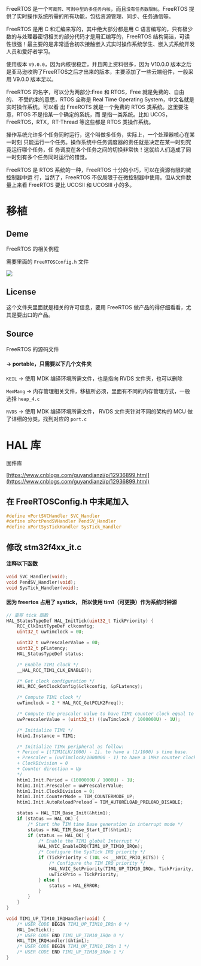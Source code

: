 FreeRTOS 是一个`可裁剪、可剥夺型的多任务内核`，而且`没有任务数限制`。FreeRTOS 提供了实时操作系统所需的所有功能，包括资源管理、同步、任务通信等。

FreeRTOS 是用 C 和汇编来写的，其中绝大部分都是用 C 语言编写的，只有极少数的与处理器密切相关的部分代码才是用汇编写的，FreeRTOS 结构简洁，可读性很强！最主要的是非常适合初次接触嵌入式实时操作系统学生、嵌入式系统开发人员和爱好者学习。

使用版本 `V9.0.0`，因为内核很稳定，并且网上资料很多，因为 V10.0.0 版本之后是亚马逊收购了FreeRTOS之后才出来的版本，主要添加了一些云端组件，一般采用 V9.0.0 版本足以。

 FreeRTOS 的名字，可以分为两部分:Free 和 RTOS，Free 就是免费的、自由的、 不受约束的意思，RTOS 全称是 Real Time Operating System，中文名就是实时操作系统。可以看 出 FreeROTS 就是一个免费的 RTOS 类系统。这里要注意，RTOS 不是指某一个确定的系统，而 是指一类系统。比如 UCOS，FreeRTOS，RTX，RT-Thread 等这些都是 RTOS 类操作系统。 

操作系统允许多个任务同时运行，这个叫做多任务，实际上，一个处理器核心在某一时刻 只能运行一个任务。操作系统中任务调度器的责任就是决定在某一时刻究竟运行哪个任务，任 务调度在各个任务之间的切换非常快！这就给人们造成了同一时刻有多个任务同时运行的错觉。 

FreeRTOS 是 RTOS 系统的一种，FreeRTOS 十分的小巧，可以在资源有限的微控制器中运 行，当然了，FreeRTOS 不仅局限于在微控制器中使用。但从文件数量上来看 FreeRTOS 要比 UCOSII 和 UCOSIII 小的多。  



# 移植
## Deme 
FreeRTOS 的相关例程

需要里面的  `FreeRTOSConfig.h` 文件

![](https://picr.oss-cn-qingdao.aliyuncs.com/img/1705044896586-c81fd625-c230-4a4a-9ae2-c866f4541d10.png)

##  License
这个文件夹里面就是相关的许可信息，要用 FreeRTOS 做产品的得仔细看看，尤其是要出口的产品。  

##  Source  
 FreeRTOS 的源码文件  

####  -> portable，只需要以下几个文件夹
`KEIL` ->  使用 MDK 编译环境所需文件，也是指向 RVDS 文件夹，也可以删除

`MemMang` -> 内存管理相关文件，移植所必须，里面有不同的内存管理方式，一般选择 `heap_4.c`

`RVDS` -> 使用 MDK 编译环境所需文件， RVDS 文件夹针对不同的架构的 MCU 做了详细的分类，找到对应的 `port.c`



# HAL 库
固件库

[https://www.cnblogs.com/guyandianzi/p/12936899.html](https://www.cnblogs.com/guyandianzi/p/12936899.html)

## 在 FreeRTOSConfig.h 中末尾加入
```c
#define vPortSVCHandler SVC_Handler
#define xPortPendSVHandler PendSV_Handler
#define xPortSysTickHandler SysTick_Handler
```



## 修改 stm32f4xx_it.c
#### 注释以下函数
```c
void SVC_Handler(void);
void PendSV_Handler(void);
void SysTick_Handler(void);
```

#### 因为 freertos 占用了 systick， 所以使用 tim1（可更换）作为系统时钟源
```c
// 重写 tick 函数
HAL_StatusTypeDef HAL_InitTick(uint32_t TickPriority) {
    RCC_ClkInitTypeDef clkconfig;
    uint32_t uwTimclock = 0U;

    uint32_t uwPrescalerValue = 0U;
    uint32_t pFLatency;
    HAL_StatusTypeDef status;

    /* Enable TIM1 clock */
    __HAL_RCC_TIM1_CLK_ENABLE();

    /* Get clock configuration */
    HAL_RCC_GetClockConfig(&clkconfig, &pFLatency);

    /* Compute TIM1 clock */
    uwTimclock = 2 * HAL_RCC_GetPCLK2Freq();

    /* Compute the prescaler value to have TIM1 counter clock equal to 1MHz */
    uwPrescalerValue = (uint32_t) ((uwTimclock / 1000000U) - 1U);

    /* Initialize TIM1 */
    htim1.Instance = TIM1;

    /* Initialize TIMx peripheral as follow:
    + Period = [(TIM1CLK/1000) - 1]. to have a (1/1000) s time base.
    + Prescaler = (uwTimclock/1000000 - 1) to have a 1MHz counter clock.
    + ClockDivision = 0
    + Counter direction = Up
    */
    htim1.Init.Period = (1000000U / 1000U) - 1U;
    htim1.Init.Prescaler = uwPrescalerValue;
    htim1.Init.ClockDivision = 0;
    htim1.Init.CounterMode = TIM_COUNTERMODE_UP;
    htim1.Init.AutoReloadPreload = TIM_AUTORELOAD_PRELOAD_DISABLE;

    status = HAL_TIM_Base_Init(&htim1);
    if (status == HAL_OK) {
        /* Start the TIM time Base generation in interrupt mode */
        status = HAL_TIM_Base_Start_IT(&htim1);
        if (status == HAL_OK) {
            /* Enable the TIM1 global Interrupt */
            HAL_NVIC_EnableIRQ(TIM1_UP_TIM10_IRQn);
            /* Configure the SysTick IRQ priority */
            if (TickPriority < (1UL << __NVIC_PRIO_BITS)) {
                /* Configure the TIM IRQ priority */
                HAL_NVIC_SetPriority(TIM1_UP_TIM10_IRQn, TickPriority, 0U);
                uwTickPrio = TickPriority;
            } else {
                status = HAL_ERROR;
            }
        }
    }
}

void TIM1_UP_TIM10_IRQHandler(void) {
    /* USER CODE BEGIN TIM1_UP_TIM10_IRQn 0 */
    HAL_IncTick();
    /* USER CODE END TIM1_UP_TIM10_IRQn 0 */
    HAL_TIM_IRQHandler(&htim1);
    /* USER CODE BEGIN TIM1_UP_TIM10_IRQn 1 */
    /* USER CODE END TIM1_UP_TIM10_IRQn 1 */
}
```



